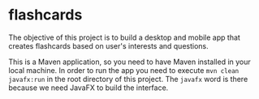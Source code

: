# flashcards

The objective of this project is to build a desktop and mobile app that creates flashcards based on user's interests and questions.

This is a Maven application, so you need to have Maven installed in your local machine. In order to run the app you need to execute `mvn clean javafx:run` in the root directory of this project. The `javafx` word is there because we need JavaFX to build the interface.